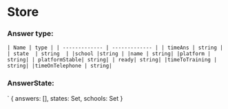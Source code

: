 # Store

### Answer type:
`
| Name | type |
| ------------- | ------------- |
| timeAns | string |
| state  | string  |
|school |string |
|name | string|
|platform | string|
| platformStable| string|
| ready| string|
|timeToTraining | string|
|timeOnTelephone | string|
`

### AnswerState:

`
{
    answers: [],
    states: Set<string>,
    schools: Set<string>
}